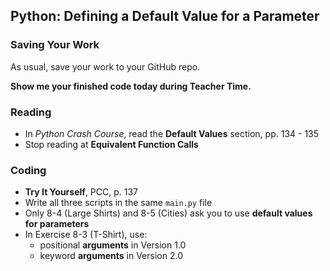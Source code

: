 ## Python: Defining a Default Value for a Parameter

### Saving Your Work

As usual, save your work to your GitHub repo.

**Show me your finished code today during Teacher Time.**

### Reading

- In _Python Crash Course_, read the **Default Values** section, pp. 134 - 135
- Stop reading at **Equivalent Function Calls**

### Coding

- **Try It Yourself**, PCC, p. 137
- Write all three scripts in the same `main.py` file
- Only 8-4 (Large Shirts) and 8-5 (Cities) ask you to use **default values for parameters**
- In Exercise 8-3 (T-Shirt), use:
  - positional **arguments** in Version 1.0
  - keyword **arguments** in Version 2.0
 

